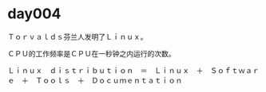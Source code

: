 # day004

Ｔｏｒｖａｌｄｓ芬兰人发明了Ｌｉｎｕｘ。

ＣＰＵ的工作频率是ＣＰＵ在一秒钟之内运行的次数。



Ｌｉｎｕｘ　ｄｉｓｔｒｉｂｕｔｉｏｎ　＝　Ｌｉｎｕｘ　＋　Ｓｏｆｔｗａｒｅ　＋　Ｔｏｏｌｓ　＋　Ｄｏｃｕｍｅｎｔａｔｉｏｎ

　